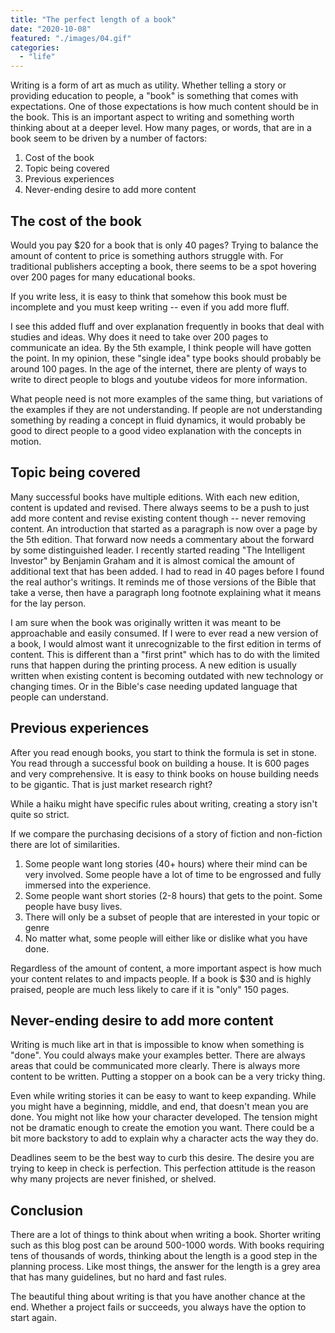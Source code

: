 ```yaml
---
title: "The perfect length of a book"
date: "2020-10-08"
featured: "./images/04.gif"
categories: 
  - "life"
---
```


Writing is a form of art as much as utility. Whether telling a story or providing education to people, a "book" is something that comes with expectations. One of those expectations is how much content should be in the book. This is an important aspect to writing and something worth thinking about at a deeper level. How many pages, or words, that are in a book seem to be driven by a number of factors:

1. Cost of the book
2. Topic being covered
3. Previous experiences
4. Never-ending desire to add more content

## The cost of the book

Would you pay $20 for a book that is only 40 pages? Trying to balance the amount of content to price is something authors struggle with. For traditional publishers accepting a book, there seems to be a spot hovering over 200 pages for many educational books.

If you write less, it is easy to think that somehow this book must be incomplete and you must keep writing -- even if you add more fluff.

I see this added fluff and over explanation frequently in books that deal with studies and ideas. Why does it need to take over 200 pages to communicate an idea. By the 5th example, I think people will have gotten the point. In my opinion, these "single idea" type books should probably be around 100 pages. In the age of the internet, there are plenty of ways to write to direct people to blogs and youtube videos for more information.

What people need is not more examples of the same thing, but variations of the examples if they are not understanding. If people are not understanding something by reading a concept in fluid dynamics, it would probably be good to direct people to a good video explanation with the concepts in motion.

## Topic being covered

Many successful books have multiple editions. With each new edition, content is updated and revised. There always seems to be a push to just add more content and revise existing content though -- never removing content. An introduction that started as a paragraph is now over a page by the 5th edition. That forward now needs a commentary about the forward by some distinguished leader. I recently started reading "The Intelligent Investor" by Benjamin Graham and it is almost comical the amount of additional text that has been added. I had to read in 40 pages before I found the real author's writings. It reminds me of those versions of the Bible that take a verse, then have a paragraph long footnote explaining what it means for the lay person.

I am sure when the book was originally written it was meant to be approachable and easily consumed. If I were to ever read a new version of a book, I would almost want it unrecognizable to the first edition in terms of content. This is different than a "first print" which has to do with the limited runs that happen during the printing process. A new edition is usually written when existing content is becoming outdated with new technology or changing times. Or in the Bible's case needing updated language that people can understand.

## Previous experiences

After you read enough books, you start to think the formula is set in stone. You read through a successful book on building a house. It is 600 pages and very comprehensive. It is easy to think books on house building needs to be gigantic. That is just market research right?

While a haiku might have specific rules about writing, creating a story isn't quite so strict.

If we compare the purchasing decisions of a story of fiction and non-fiction there are lot of similarities.

1. Some people want long stories (40+ hours) where their mind can be very involved. Some people have a lot of time to be engrossed and fully immersed into the experience.
2. Some people want short stories (2-8 hours) that gets to the point. Some people have busy lives.
3. There will only be a subset of people that are interested in your topic or genre
4. No matter what, some people will either like or dislike what you have done.

Regardless of the amount of content, a more important aspect is how much your content relates to and impacts people. If a book is $30 and is highly praised, people are much less likely to care if it is "only" 150 pages.

## Never-ending desire to add more content

Writing is much like art in that is impossible to know when something is "done". You could always make your examples better. There are always areas that could be communicated more clearly. There is always more content to be written. Putting a stopper on a book can be a very tricky thing.

Even while writing stories it can be easy to want to keep expanding. While you might have a beginning, middle, and end, that doesn't mean you are done. You might not like how your character developed. The tension might not be dramatic enough to create the emotion you want. There could be a bit more backstory to add to explain why a character acts the way they do.

Deadlines seem to be the best way to curb this desire. The desire you are trying to keep in check is perfection. This perfection attitude is the reason why many projects are never finished, or shelved.

## Conclusion

There are a lot of things to think about when writing a book. Shorter writing such as this blog post can be around 500-1000 words. With books requiring tens of thousands of words, thinking about the length is a good step in the planning process. Like most things, the answer for the length is a grey area that has many guidelines, but no hard and fast rules.

The beautiful thing about writing is that you have another chance at the end. Whether a project fails or succeeds, you always have the option to start again.
